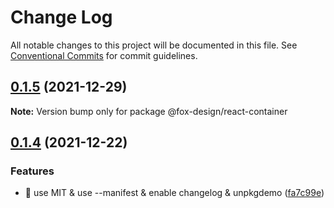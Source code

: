 # Change Log

All notable changes to this project will be documented in this file.
See [Conventional Commits](https://conventionalcommits.org) for commit guidelines.

## [0.1.5](https://github.com/foxfamily/foxpage-component-react/compare/@fox-design/react-container@0.1.4...@fox-design/react-container@0.1.5) (2021-12-29)

**Note:** Version bump only for package @fox-design/react-container





## [0.1.4](https://github.com/foxfamily/foxpage-component-react/compare/@fox-design/react-container@0.1.3...@fox-design/react-container@0.1.4) (2021-12-22)


### Features

* 🎸 use MIT & use --manifest & enable changelog & unpkgdemo ([fa7c99e](https://github.com/foxfamily/foxpage-component-react/commit/fa7c99ee497cb0a84aacaa8d97fa57c5a231d9fe))
